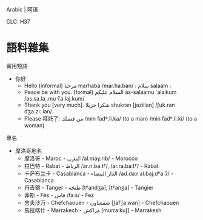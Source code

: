 Arabic | 阿语

CLC: H37

# 語料雜集

實用短語

- 你好
    - Hello (informal) مرحبا marhaba /mar.ħa.ban/ : سلام salaam :
    - Peace be with you. (formal) السلام عليكم as-salaamu `alaikum /as.sa.laː.mu ʕa.laj.kum/
    - Thank you [very much]. شكرا جزيلا shukran [jaziilan] /ʃuk.ran d͡ʒa.ziː.lan/.
    - Please 拜託了: من فضلك  /min fadˤ.li.ka/ (to a man) /min fadˤ.li.ki/ (to a woman)

專名

- 摩洛哥地名
    - 摩洛哥 - Maroc - ٱلْمَغْرِب /al.maɣ.rib/ - Morocco
    - 拉巴特 - Rabat - الرباط /ar.ri.baːtˤ/, /ar.ra.baːtˤ/ - Rabat
    - 卡萨布兰卡 - Casablanca - الدار البيضاء /ad.daːr al.baj.dˤaːʔ/ - Casablanca
    - 丹吉爾 - Tanger - طنجة [tˤandʒa], [tˤanʒa] - Tangier
    - 菲斯 - Fès - فاس /faːs/ - Fez
    - 舍夫沙万 - Chefchaouen - شفشاون [ʃafˈʃaːwan] - Chefchaouen
    - 馬拉喀什 - Marrakech - مراكش [murraːkuʃ] - Marrakesh
